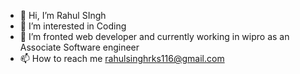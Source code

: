 - 👋 Hi, I’m Rahul SIngh
- 👀 I’m interested in Coding
- 🌱 I’m fronted web developer and currently working in wipro as an Associate Software engineer
- 📫 How to reach me rahulsinghrks116@gmail.com

<!---
rahulsinghrks116/rahulsinghrks116 is a ✨ special ✨ repository because its `README.md` (this file) appears on your GitHub profile.
You can click the Preview link to take a look at your changes.
--->

